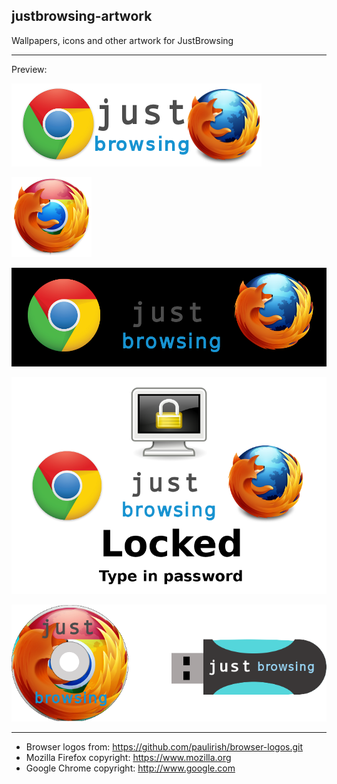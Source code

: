 justbrowsing-artwork
--------------------

Wallpapers, icons and other artwork for JustBrowsing

--------------------
Preview:

![Alt text](justbrowsing-text.png "Text logo")

![Alt text](justbrowsing-logo.png "Circle logo")

![Alt text](justbrowsing-banner.png "Banner")

![Alt text](justbrowsing-lockscreen.png "Lockscreen")

![Alt text](justbrowsing-media.png "CD-ROM")

--------------------
- Browser logos from: https://github.com/paulirish/browser-logos.git
- Mozilla Firefox copyright: https://www.mozilla.org
- Google Chrome copyright: http://www.google.com
